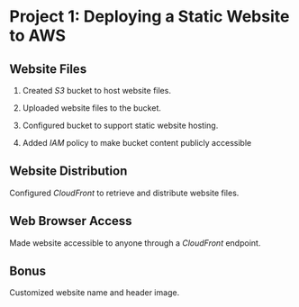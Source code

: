 # Project 1: Deploying a Static Website to AWS

## Website Files

1. Created *S3* bucket to host website files.


2. Uploaded website files to the bucket.


3. Configured bucket to support static website hosting.


4. Added *IAM* policy to make bucket content publicly accessible


## Website Distribution
Configured *CloudFront* to retrieve and distribute website files.


## Web Browser Access
Made website accessible to anyone through a *CloudFront* endpoint.


## Bonus
Customized website name and header image.
